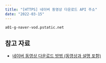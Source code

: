```yaml
---
title: "[HTTPS] 네이버 동영상 다운로드 API 주소"
date: "2022-03-15"
---
```


`a01-g-naver-vod.pstatic.net`

## 참고 자료

- [네이버 동영상 다운로드 방법 (동영상과 설명 포함)](https://kibua20.tistory.com/79)
